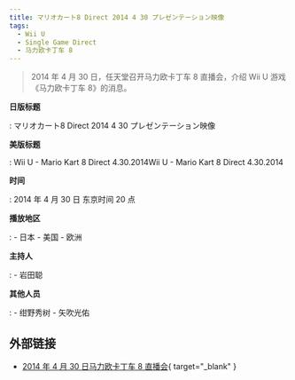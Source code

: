 ```yaml
---
title: マリオカート8 Direct 2014 4 30 プレゼンテーション映像
tags:
  - Wii U
  - Single Game Direct
  - 马力欧卡丁车 8
---
```


> 2014 年 4 月 30 日，任天堂召开马力欧卡丁车 8 直播会，介绍 Wii U 游戏《马力欧卡丁车 8》的消息。

**日版标题**

:   マリオカート8 Direct 2014 4 30 プレゼンテーション映像

**美版标题**

:   Wii U - Mario Kart 8 Direct 4.30.2014Wii U - Mario Kart 8 Direct 4.30.2014

**时间**

:   2014 年 4 月 30 日 东京时间 20 点

**播放地区**

:   - 日本
	- 美国
	- 欧洲

**主持人**

:   - 岩田聪

**其他人员**

:   - 绀野秀树
	- 矢吹光佑

## 外部链接

- [2014 年 4 月 30 日马力欧卡丁车 8 直播会](https://www.bilibili.com/video/BV1Bt4y117Nz/){ target="_blank" }
